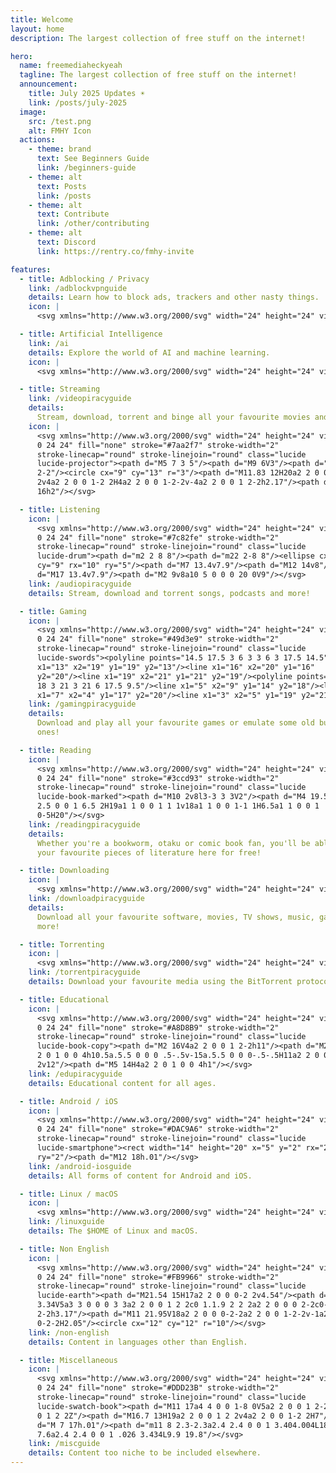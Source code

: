 ```yaml
---
title: Welcome
layout: home
description: The largest collection of free stuff on the internet!

hero:
  name: freemediaheckyeah
  tagline: The largest collection of free stuff on the internet!
  announcement:
    title: July 2025 Updates ☀️
    link: /posts/july-2025
  image:
    src: /test.png
    alt: FMHY Icon
  actions:
    - theme: brand
      text: See Beginners Guide
      link: /beginners-guide
    - theme: alt
      text: Posts
      link: /posts
    - theme: alt
      text: Contribute
      link: /other/contributing
    - theme: alt
      text: Discord
      link: https://rentry.co/fmhy-invite

features:
  - title: Adblocking / Privacy
    link: /adblockvpnguide
    details: Learn how to block ads, trackers and other nasty things.
    icon: |
      <svg xmlns="http://www.w3.org/2000/svg" width="24" height="24" viewBox="0 0 24 24" fill="none" stroke="#D05A6E" stroke-width="2" stroke-linecap="round" stroke-linejoin="round" class="lucide lucide-shield-ellipsis"><path d="M20 13c0 5-3.5 7.5-7.66 8.95a1 1 0 0 1-.67-.01C7.5 20.5 4 18 4 13V6a1 1 0 0 1 1-1c2 0 4.5-1.2 6.24-2.72a1.17 1.17 0 0 1 1.52 0C14.51 3.81 17 5 19 5a1 1 0 0 1 1 1z"/><path d="M8 12h.01"/><path d="M12 12h.01"/><path d="M16 12h.01"/></svg>

  - title: Artificial Intelligence
    link: /ai
    details: Explore the world of AI and machine learning.
    icon: |
      <svg xmlns="http://www.w3.org/2000/svg" width="24" height="24" viewBox="0 0 24 24" fill="none" stroke="#91989F" stroke-width="2" stroke-linecap="round" stroke-linejoin="round" class="lucide lucide-bot"><path d="M12 8V4H8"/><rect width="16" height="12" x="4" y="8" rx="2"/><path d="M2 14h2"/><path d="M20 14h2"/><path d="M15 13v2"/><path d="M9 13v2"/></svg>

  - title: Streaming
    link: /videopiracyguide
    details:
      Stream, download, torrent and binge all your favourite movies and shows!
    icon: |
      <svg xmlns="http://www.w3.org/2000/svg" width="24" height="24" viewBox="0
      0 24 24" fill="none" stroke="#7aa2f7" stroke-width="2"
      stroke-linecap="round" stroke-linejoin="round" class="lucide
      lucide-projector"><path d="M5 7 3 5"/><path d="M9 6V3"/><path d="m13 7
      2-2"/><circle cx="9" cy="13" r="3"/><path d="M11.83 12H20a2 2 0 0 1 2
      2v4a2 2 0 0 1-2 2H4a2 2 0 0 1-2-2v-4a2 2 0 0 1 2-2h2.17"/><path d="M16
      16h2"/></svg>

  - title: Listening
    icon: |
      <svg xmlns="http://www.w3.org/2000/svg" width="24" height="24" viewBox="0
      0 24 24" fill="none" stroke="#7c82fe" stroke-width="2"
      stroke-linecap="round" stroke-linejoin="round" class="lucide
      lucide-drum"><path d="m2 2 8 8"/><path d="m22 2-8 8"/><ellipse cx="12"
      cy="9" rx="10" ry="5"/><path d="M7 13.4v7.9"/><path d="M12 14v8"/><path
      d="M17 13.4v7.9"/><path d="M2 9v8a10 5 0 0 0 20 0V9"/></svg>
    link: /audiopiracyguide
    details: Stream, download and torrent songs, podcasts and more!

  - title: Gaming
    icon: |
      <svg xmlns="http://www.w3.org/2000/svg" width="24" height="24" viewBox="0
      0 24 24" fill="none" stroke="#49d3e9" stroke-width="2"
      stroke-linecap="round" stroke-linejoin="round" class="lucide
      lucide-swords"><polyline points="14.5 17.5 3 6 3 3 6 3 17.5 14.5"/><line
      x1="13" x2="19" y1="19" y2="13"/><line x1="16" x2="20" y1="16"
      y2="20"/><line x1="19" x2="21" y1="21" y2="19"/><polyline points="14.5 6.5
      18 3 21 3 21 6 17.5 9.5"/><line x1="5" x2="9" y1="14" y2="18"/><line
      x1="7" x2="4" y1="17" y2="20"/><line x1="3" x2="5" y1="19" y2="21"/></svg>
    link: /gamingpiracyguide
    details:
      Download and play all your favourite games or emulate some old but gold
      ones!

  - title: Reading
    icon: |
      <svg xmlns="http://www.w3.org/2000/svg" width="24" height="24" viewBox="0
      0 24 24" fill="none" stroke="#3ccd93" stroke-width="2"
      stroke-linecap="round" stroke-linejoin="round" class="lucide
      lucide-book-marked"><path d="M10 2v8l3-3 3 3V2"/><path d="M4 19.5v-15A2.5
      2.5 0 0 1 6.5 2H19a1 1 0 0 1 1 1v18a1 1 0 0 1-1 1H6.5a1 1 0 0 1
      0-5H20"/></svg>
    link: /readingpiracyguide
    details:
      Whether you're a bookworm, otaku or comic book fan, you'll be able to find
      your favourite pieces of literature here for free!

  - title: Downloading
    icon: |
      <svg xmlns="http://www.w3.org/2000/svg" width="24" height="24" viewBox="0 0 24 24" fill="none" stroke="#BEC23F" stroke-width="2" stroke-linecap="round" stroke-linejoin="round" class="lucide lucide-folder-down"><path d="M20 20a2 2 0 0 0 2-2V8a2 2 0 0 0-2-2h-7.9a2 2 0 0 1-1.69-.9L9.6 3.9A2 2 0 0 0 7.93 3H4a2 2 0 0 0-2 2v13a2 2 0 0 0 2 2Z"/><path d="M12 10v6"/><path d="m15 13-3 3-3-3"/></svg>
    link: /downloadpiracyguide
    details:
      Download all your favourite software, movies, TV shows, music, games and
      more!

  - title: Torrenting
    icon: |
      <svg xmlns="http://www.w3.org/2000/svg" width="24" height="24" viewBox="0 0 24 24" fill="none" stroke="#8A6BBE" stroke-width="2" stroke-linecap="round" stroke-linejoin="round" class="lucide lucide-waypoints"><circle cx="12" cy="4.5" r="2.5"/><path d="m10.2 6.3-3.9 3.9"/><circle cx="4.5" cy="12" r="2.5"/><path d="M7 12h10"/><circle cx="19.5" cy="12" r="2.5"/><path d="m13.8 17.7 3.9-3.9"/><circle cx="12" cy="19.5" r="2.5"/></svg>
    link: /torrentpiracyguide
    details: Download your favourite media using the BitTorrent protocol.

  - title: Educational
    icon: |
      <svg xmlns="http://www.w3.org/2000/svg" width="24" height="24" viewBox="0
      0 24 24" fill="none" stroke="#A8D8B9" stroke-width="2"
      stroke-linecap="round" stroke-linejoin="round" class="lucide
      lucide-book-copy"><path d="M2 16V4a2 2 0 0 1 2-2h11"/><path d="M22 18H11a2
      2 0 1 0 0 4h10.5a.5.5 0 0 0 .5-.5v-15a.5.5 0 0 0-.5-.5H11a2 2 0 0 0-2
      2v12"/><path d="M5 14H4a2 2 0 1 0 0 4h1"/></svg>
    link: /edupiracyguide
    details: Educational content for all ages.

  - title: Android / iOS
    icon: |
      <svg xmlns="http://www.w3.org/2000/svg" width="24" height="24" viewBox="0
      0 24 24" fill="none" stroke="#DAC9A6" stroke-width="2"
      stroke-linecap="round" stroke-linejoin="round" class="lucide
      lucide-smartphone"><rect width="14" height="20" x="5" y="2" rx="2"
      ry="2"/><path d="M12 18h.01"/></svg>
    link: /android-iosguide
    details: All forms of content for Android and iOS.

  - title: Linux / macOS
    icon: |
      <svg xmlns="http://www.w3.org/2000/svg" width="24" height="24" viewBox="0 0 24 24" fill="none" stroke="#f17c67" stroke-width="2" stroke-linecap="round" stroke-linejoin="round" class="lucide lucide-square-terminal"><path d="m7 11 2-2-2-2"/><path d="M11 13h4"/><rect width="18" height="18" x="3" y="3" rx="2" ry="2"/></svg>
    link: /linuxguide
    details: The $HOME of Linux and macOS.

  - title: Non English
    icon: |
      <svg xmlns="http://www.w3.org/2000/svg" width="24" height="24" viewBox="0
      0 24 24" fill="none" stroke="#FB9966" stroke-width="2"
      stroke-linecap="round" stroke-linejoin="round" class="lucide
      lucide-earth"><path d="M21.54 15H17a2 2 0 0 0-2 2v4.54"/><path d="M7
      3.34V5a3 3 0 0 0 3 3a2 2 0 0 1 2 2c0 1.1.9 2 2 2a2 2 0 0 0 2-2c0-1.1.9-2
      2-2h3.17"/><path d="M11 21.95V18a2 2 0 0 0-2-2a2 2 0 0 1-2-2v-1a2 2 0 0
      0-2-2H2.05"/><circle cx="12" cy="12" r="10"/></svg>
    link: /non-english
    details: Content in languages other than English.

  - title: Miscellaneous
    icon: |
      <svg xmlns="http://www.w3.org/2000/svg" width="24" height="24" viewBox="0
      0 24 24" fill="none" stroke="#DDD23B" stroke-width="2"
      stroke-linecap="round" stroke-linejoin="round" class="lucide
      lucide-swatch-book"><path d="M11 17a4 4 0 0 1-8 0V5a2 2 0 0 1 2-2h4a2 2 0
      0 1 2 2Z"/><path d="M16.7 13H19a2 2 0 0 1 2 2v4a2 2 0 0 1-2 2H7"/><path
      d="M 7 17h.01"/><path d="m11 8 2.3-2.3a2.4 2.4 0 0 1 3.404.004L18.6
      7.6a2.4 2.4 0 0 1 .026 3.434L9.9 19.8"/></svg>
    link: /miscguide
    details: Content too niche to be included elsewhere.
---
```


<script setup>
import { onMounted } from 'vue'

onMounted(() => {
  var preferredKawaii
  try {
    preferredKawaii = localStorage.getItem('uwu')
  } catch (err) {}
  const urlParams = new URLSearchParams(window.location.search)
  const kawaii = urlParams.get('uwu')
  const setKawaii = () => {
    const images = document.querySelectorAll('.VPImage.image-src')
    images.forEach((img) => {
      img.src = '/logo-uwu.svg'
    })
  }
  const resetKawaii = () => {
    const images = document.querySelectorAll('.VPImage.image-src')
    images.forEach((img) => {
      img.src = '/test.png'
    })
  }
  if (kawaii === 'true') {
    try {
      localStorage.setItem('uwu', true)
    } catch (err) {}
    console.log('uwu mode enabled. Disable with "?uwu=false".');
    setKawaii()
  } else if (kawaii === 'false') {
    try {
      localStorage.removeItem('uwu', false)
    } catch (err) {}
    resetKawaii()
  } else if (preferredKawaii) {
    setKawaii()
  }

  let clickCount = 0;
  const heroImage = document.querySelector('.VPImage.image-src');
  
  const handleClick = () => {
    clickCount += 1;
    if (clickCount === 5) {
      const isKawaii = localStorage.getItem('uwu') === 'true';
      if (isKawaii) {
        localStorage.removeItem('uwu');
        resetKawaii();
        console.log('uwu mode disabled.');
      } else {
        localStorage.setItem('uwu', true);
        setKawaii();
        console.log('uwu mode enabled after 5 clicks.');
      }
      clickCount = 0;
    }
  };

  if (heroImage) {
    heroImage.addEventListener('click', handleClick);
  }
})
</script>
